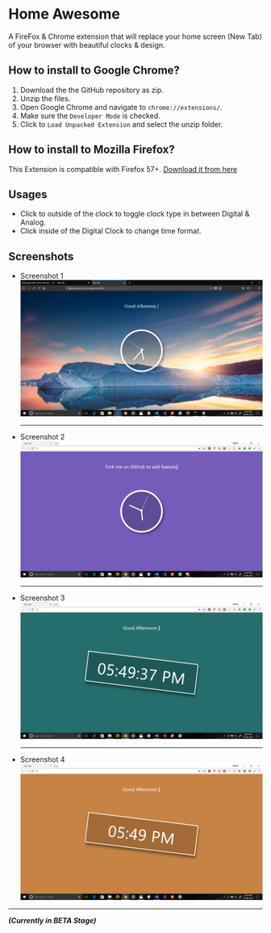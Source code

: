 # Home Awesome
A FireFox & Chrome extension that will replace your home screen (New Tab) of your browser with beautiful clocks & design.

## How to install to Google Chrome?
1. Download the the GitHub repository as zip. 
2. Unzip the files. 
3. Open Google Chrome and navigate to `chrome://extensions/`.
4. Make sure the `Developer Mode` is checked.
5. Click to `Load Unpacked Extension` and select the unzip folder. 

## How to install to Mozilla Firefox?
This Extension is compatible with Firefox 57+. [Download it from here](https://addons.mozilla.org/en-US/firefox/addon/home-awesome/)

## Usages 
- Click to outside of the clock to toggle clock type in between Digital & Analog.
- Click inside of the Digital Clock to change time format.

## Screenshots

* Screenshot 1  ![Screenshot 1](./img/homeAwesome4.png)
    <hr>
* Screenshot 2  ![Screenshot 1](./img/homeAwesome1.png)
    <hr>
* Screenshot 3  ![Screenshot 2](./img/homeAwesome2.png)
    <hr>
* Screenshot 4  ![Screenshot 3](./img/homeAwesome3.png)

<hr>

***(Currently in BETA Stage)***
